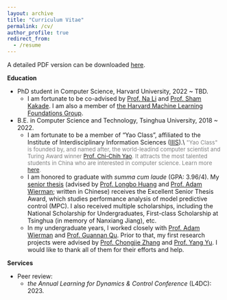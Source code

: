 ```yaml
---
layout: archive
title: "Curriculum Vitae"
permalink: /cv/
author_profile: true
redirect_from:
  - /resume
---
```


A detailed PDF version can be downloaded [here](/files/CV.pdf).

**Education**
+ PhD student in Computer Science, Harvard University, 2022 ~ TBD.
  + I am fortunate to be co-advised by [Prof. Na Li](https://nali.seas.harvard.edu/) and [Prof. Sham Kakade](https://sham.seas.harvard.edu/). I am also a member of [the Harvard Machine Learning Foundations Group](https://mlfoundations.org/).
+ B.E. in Computer Science and Technology, Tsinghua University, 2018 ~ 2022.
  + I am fortunate to be a member of “Yao Class”, affiliated to the Institute of Interdisciplinary Information Sciences ([IIIS](https://iiis.tsinghua.edu.cn/en/about/)).\\
  <font size="2" color="gray"> "Yao Class" is founded by, and named after, the world-leadind computer scientist and Turing Award winner <a href="https://iiis.tsinghua.edu.cn/yao/">Prof. Chi-Chih Yao</a>. It attracts the most talented students in China who are interested in computer science. Learn more <a href="https://iiis.tsinghua.edu.cn/en/yaoclass/">here</a>. </font>
  + I am honored to graduate with *summa cum laude* (GPA: 3.96/4). My [senior thesis](/files/2022B_senior_thesis.pdf) (advised by [Prof. Longbo Huang](http://people.iiis.tsinghua.edu.cn/~huang/) and [Prof. Adam Wierman](https://adamwierman.com/); written in Chinese) receives the Excellent Senior Thesis Award, which studies performance analysis of model predictive control (MPC). I also received multiple scholarships, including the National Scholarship for Undergraduates, First-class Scholarship at Tsinghua (in memory of Nanxiang Jiang), etc.
  + In my undergraduate years, I worked closely with [Prof. Adam Wierman](https://adamwierman.com/) and [Prof. Guannan Qu](http://www.guannanqu.com/). Prior to that, my first research projects were advised by [Prof. Chongjie Zhang](http://people.iiis.tsinghua.edu.cn/~zhang/) and [Prof. Yang Yu](https://iiis.tsinghua.edu.cn/zh/yuy/). I would like to thank all of them for their efforts and help.


**Services**
+ Peer review:
  + *the Annual Learning for Dynamics & Control Conference* (L4DC): 2023.